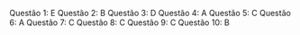 Questão 1: E
Questão 2: B
Questão 3: D
Questão 4: A
Questão 5: C
Questão 6: A
Questão 7: C
Questão 8: C
Questão 9: C
Questão 10: B
